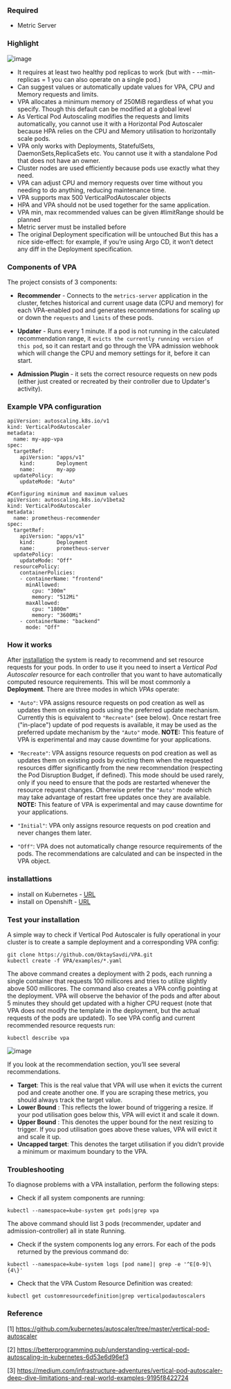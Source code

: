 ### Required
- Metric Server

### Highlight

![image](https://user-images.githubusercontent.com/3519706/116244974-24793b80-a771-11eb-9cd4-f832225a289d.png)

- It requires at least two healthy pod replicas to work (but with - --min-replicas = 1 you can also operate on a single pod.)
- Can suggest values or automatically update values for VPA, CPU and Memory requests and limits.
- VPA allocates a minimum memory of 250MiB regardless of what you specify. Though this default can be modified at a global level
- As Vertical Pod Autoscaling modifies the requests and limits automatically, you cannot use it with a Horizontal Pod Autoscaler because HPA relies on the CPU and Memory utilisation to horizontally scale pods.
- VPA only works with Deployments, StatefulSets, DaemonSets,ReplicaSets etc. You cannot use it with a standalone Pod that does not have an owner.
- Cluster nodes are used efficiently because pods use exactly what they need.
- VPA can adjust CPU and memory requests over time without you needing to do anything, reducing maintenance time.
- VPA supports max 500 VerticalPodAutoscaler objects
- HPA and VPA should not be used together for the same application.
- VPA min, max recommended values can be given #limitRange should be planned
- Metric server must be installed before
- The original Deployment specification will be untouched
But this has a nice side-effect: for example, if you’re using Argo CD, it won’t detect any diff in the Deployment specification.

### Components of VPA

The project consists of 3 components:

-   **Recommender** - Connects to the  `metrics-server`  application in the cluster, fetches historical and current usage data (CPU and memory) for each VPA-enabled pod and generates recommendations for scaling up or down the  `requests`  and  `limits`  of these pods.
    
-   **Updater**  - Runs every 1 minute. If a pod is not running in the calculated recommendation range, it  `evicts the currently running version of this pod`, so it can restart and go through the VPA admission webhook which will change the CPU and memory settings for it, before it can start.
    
-   **Admission Plugin**  - it sets the correct resource requests on new pods (either just created or recreated by their controller due to Updater's activity).

### Example VPA configuration

```
apiVersion: autoscaling.k8s.io/v1
kind: VerticalPodAutoscaler
metadata:
  name: my-app-vpa
spec:
  targetRef:
    apiVersion: "apps/v1"
    kind:       Deployment
    name:       my-app
  updatePolicy:
    updateMode: "Auto"
```
```
#Configuring minimum and maximum values
apiVersion: autoscaling.k8s.io/v1beta2
kind: VerticalPodAutoscaler
metadata:
  name: prometheus-recommender
spec:
  targetRef:
    apiVersion: "apps/v1"
    kind:       Deployment
    name:       prometheus-server
  updatePolicy:
    updateMode: "Off"
  resourcePolicy:
    containerPolicies:
    - containerName: "frontend"
      minAllowed:
        cpu: "300m"
        memory: "512Mi"
      maxAllowed:
        cpu: "1800m"
        memory: "3600Mi"
    - containerName: "backend"
      mode: "Off"
```
### How it works

After  [installation](https://github.com/kubernetes/autoscaler/tree/master/vertical-pod-autoscaler#installation)  the system is ready to recommend and set resource requests for your pods. In order to use it you need to insert a  _Vertical Pod Autoscaler_  resource for each controller that you want to have automatically computed resource requirements. This will be most commonly a  **Deployment**. There are three modes in which  _VPAs_  operate:

-   `"Auto"`: VPA assigns resource requests on pod creation as well as updates them on existing pods using the preferred update mechanism. Currently this is equivalent to  `"Recreate"`  (see below). Once restart free ("in-place") update of pod requests is available, it may be used as the preferred update mechanism by the  `"Auto"`  mode.  **NOTE:**  This feature of VPA is experimental and may cause downtime for your applications.

-   `"Recreate"`: VPA assigns resource requests on pod creation as well as updates them on existing pods by evicting them when the requested resources differ significantly from the new recommendation (respecting the Pod Disruption Budget, if defined). This mode should be used rarely, only if you need to ensure that the pods are restarted whenever the resource request changes. Otherwise prefer the  `"Auto"`  mode which may take advantage of restart free updates once they are available.  **NOTE:**  This feature of VPA is experimental and may cause downtime for your applications.
-   `"Initial"`: VPA only assigns resource requests on pod creation and never changes them later.
-   `"Off"`: VPA does not automatically change resource requirements of the pods. The recommendations are calculated and can be inspected in the VPA object.

### installattions

- install on Kubernetes - [URL](https://github.com/OktaySavdi/VPA/tree/main/k8s)
- install on Openshift  - [URL](https://github.com/OktaySavdi/VPA/tree/main/openshift)

### Test your installation

A simple way to check if Vertical Pod Autoscaler is fully operational in your cluster is to create a sample deployment and a corresponding VPA config:
```
git clone https://github.com/OktaySavdi/VPA.git
kubectl create -f VPA/examples/*.yaml
```
The above command creates a deployment with 2 pods, each running a single container that requests 100 millicores and tries to utilize slightly above 500 millicores. The command also creates a VPA config pointing at the deployment. VPA will observe the behavior of the pods and after about 5 minutes they should get updated with a higher CPU request (note that VPA does not modify the template in the deployment, but the actual requests of the pods are updated). To see VPA config and current recommended resource requests run:
```
kubectl describe vpa
```
![image](https://user-images.githubusercontent.com/3519706/116238558-27bcf900-a76a-11eb-822e-0ce7419fb5e7.png)

If you look at the recommendation section, you’ll see several recommendations.

-   **Target**: This is the real value that VPA will use when it evicts the current pod and create another one. If you are scraping these metrics, you should always track the target value.
-   **Lower Bound** : This reflects the lower bound of triggering a resize. If your pod utilisation goes below this, VPA will evict it and scale it down.
-   **Upper Bound** : This denotes the upper bound for the next resizing to trigger. If you pod utilisation goes above these values, VPA will evict it and scale it up.
-   **Uncapped target**: This denotes the target utilisation if you didn’t provide a minimum or maximum boundary to the VPA.


### Troubleshooting

To diagnose problems with a VPA installation, perform the following steps:

-   Check if all system components are running:
```
kubectl --namespace=kube-system get pods|grep vpa
```

The above command should list 3 pods (recommender, updater and admission-controller) all in state Running.

-   Check if the system components log any errors. For each of the pods returned by the previous command do:
```
kubectl --namespace=kube-system logs [pod name]| grep -e '^E[0-9]\{4\}'
```
-   Check that the VPA Custom Resource Definition was created:
```
kubectl get customresourcedefinition|grep verticalpodautoscalers
```

### Reference

[1] https://github.com/kubernetes/autoscaler/tree/master/vertical-pod-autoscaler

[2] https://betterprogramming.pub/understanding-vertical-pod-autoscaling-in-kubernetes-6d53e6d96ef3

[3] https://medium.com/infrastructure-adventures/vertical-pod-autoscaler-deep-dive-limitations-and-real-world-examples-9195f8422724 
